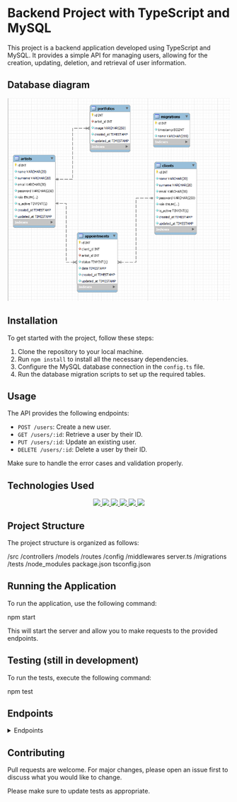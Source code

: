# Backend Project with TypeScript and MySQL

This project is a backend application developed using TypeScript and MySQL. It provides a simple API for managing users, allowing for the creation, updating, deletion, and retrieval of user information.

## Database diagram
![tattoo studio reverse engineer](./src/assets/reverseengineer.png)

## Installation

To get started with the project, follow these steps:

1. Clone the repository to your local machine.
2. Run `npm install` to install all the necessary dependencies.
3. Configure the MySQL database connection in the `config.ts` file.
4. Run the database migration scripts to set up the required tables.

## Usage

The API provides the following endpoints:

- `POST /users`: Create a new user.
- `GET /users/:id`: Retrieve a user by their ID.
- `PUT /users/:id`: Update an existing user.
- `DELETE /users/:id`: Delete a user by their ID.

Make sure to handle the error cases and validation properly.

## Technologies Used

<div align="center">
<a href="https://www.typescriptlang.org/">
    <img src= "https://img.shields.io/badge/TypeScript-007ACC?style=for-the-badge&logo=typescript&logoColor=white"/>
</a>
<a href="https://nodejs.org/es/">
    <img src= "https://img.shields.io/badge/node.js-026E00?style=for-the-badge&logo=node.js&logoColor=white"/>
</a>
<a href="https://www.mysql.com/">
    <img src= "https://img.shields.io/badge/MySQL-00000F?style=for-the-badge&logo=mysql&logoColor=white"/>
</a>
<a href="https://typeorm.io/">
    <img src= "https://img.shields.io/badge/TypeORM-376ECC?style=for-the-badge&logo=typeorm&logoColor=white"/>
</a>
<a href="https://www.expressjs.com/">
    <img src= "https://img.shields.io/badge/Express.js-404D59?style=for-the-badge"/>
</a>
  <a href="https://git-scm.com/">
    <img width="10%" src="https://www.vectorlogo.zone/logos/git-scm/git-scm-ar21.svg"/>
</a>
</div>

## Project Structure

The project structure is organized as follows:

/src
/controllers
/models
/routes
/config
/middlewares
server.ts
/migrations
/tests
/node_modules
package.json
tsconfig.json


## Running the Application

To run the application, use the following command:

npm start

This will start the server and allow you to make requests to the provided endpoints.

## Testing (still in development)

To run the tests, execute the following command:

npm test

## Endpoints
<details>
<summary>Endpoints</summary>

### Clients
- **REGISTER**
  - `POST http://localhost:3000/client/register`
    ```json
    {
        "name": "Jose",
        "surname": "Garcia",
        "email": "JoseGarcia@gmail.com",
        "password": "1234"
    }
    ```
  Permite registrar un nuevo cliente.

- **LOGIN**
  - `POST http://localhost:3000/client/login`
    ```json
    {
        "email": "jose@gmail.com",
        "password": "1234"
    }
    ```
  Permite que un cliente inicie sesión.

- **PROFILE** (Requires Auth: user)
  - `GET http://localhost:3000/client/profile`
  Obtiene el perfil del cliente actual.

- **UPDATE** (Requires Auth: user)
  - `PUT http://localhost:3000/client/update`
    ```json
    {
        "name": "Jose",
        "surname": "Garcia",
        "email": "JoseGarcia@gmail.com",
        "password": "1234"
    }
    ```
  Permite actualizar la información del cliente.

- **GET APPOINTMENT** (Requires Auth)
  - `GET http://localhost:3000/client/appointment/:id`
  Obtiene la cita del cliente con el ID especificado.

### Artist
- **LOGIN**
  - `POST http://localhost:3000/artist/login`
    ```json
    {
        "email": "jose@gmail.com",
        "password": "1234"
    }
    ```
  Permite que un artista inicie sesión.

- **PROFILE** (Requires Auth: admin)
  - `GET http://localhost:3000/artist/profile`
  Obtiene el perfil del artista actual.

- **UPDATE** (Requires Auth: admin)
  - `PUT http://localhost:3000/artist/update`
    ```json
    {
        "name": "Jose",
        "surname": "Garcia",
        "email": "JoseGarcia@gmail.com",
        "password": "1234"
    }
    ```
  Permite actualizar la información del artista.

- **GET APPOINTMENT** (Requires Auth: admin)
  - `GET http://localhost:3000/client/appointment/:id`
  Obtiene la cita del artista con el ID especificado.

- **GET ALL ARTIST** (Requires Auth: user)
  - `GET http://localhost:3000/artist/all`
  Obtiene todos los artistas disponibles.

### Super Admin
- **REGISTER** (Requires Auth: super admin)
  - `POST http://localhost:3000/artist/register`
    ```json
    {
        "name": "Jose",
        "surname": "Garcia",
        "email": "JoseGarcia@gmail.com",
        "password": "1234"
    }
    ```
  Permite registrar un nuevo artista como un super administrador.

- **GET ALL CLIENTS** (Requires Auth: super admin)
  - `GET http://localhost:3000/artist/clients`
  Obtiene todos los clientes registrados.

- **UPDATE ROLE & ACTIVATION OF ARTIST** (Requires Auth: super admin)
  - `PUT http://localhost:3000/artist/update_admin`
    ```json
    {
        "id": 1,
        "role": "admin",
        "is_active": true
    }
    ```
  Permite actualizar el rol y la activación de un artista.

- **UPDATE ACCOUNT ACTIVATION OF CLIENT** (Requires Auth: super admin)
  - `PUT http://localhost:3000/artist/update_admin_client`
    ```json
    {
        "id": 1,
        "is_active": true
    }
    ```
  Permite actualizar la activación de la cuenta de un cliente.

### Appointment
- **CREATE** (Requires Auth: user)
  - `POST http://localhost:3000/appointments/create`
    ```json
    {
        "client_id": "1",
        "artist_id": "1",
        "date": "2023-11-28 18:00:00"
    }
    ```
  Permite crear una nueva cita.

- **UPDATE** (Requires Auth: user)
  - `PUT http://localhost:3000/appointments/update/:id`
    ```json
    {
        "artist_id": "1",
        "status": "0",
        "date": "2023-11-28 18:00:00"
    }
    ```
  Permite actualizar la información de una cita.

- **DELETE** (Requires Auth: user)
  - `DELETE http://localhost:3000/appointments/delete`
    ```json
    {
        "id": "1"
    }
    ```
  Permite eliminar una cita existente.

### Gallery
- **CREATE** (Requires Auth: admin)
  - `POST http://localhost:3000/portfolio/create`
    ```json
    {
        "artist_id": "1",
        "image": "url"
    }
    ```
  Permite crear una nueva imagen en la galería.

- **UPDATE** (Requires Auth: admin)
  - `PUT http://localhost:3000/portfolio/update/:id`
    ```json
    {
        "image": "url"
    }
    ```
  Permite actualizar la información de una imagen en la galería.

- **GET ALL IMAGES** (Requires Auth: user)
  - `GET http://localhost:3000/portfolio/all`
  Obtiene todas las imágenes disponibles en la galería.

- **DELETE** (Requires Auth: admin)
  - `DELETE http://localhost:3000/portfolio/delete`
    ```json
    {
        "id": "1"
    }
    ```
  Permite eliminar una imagen de la galería.
</details>


## Contributing

Pull requests are welcome. For major changes, please open an issue first to discuss what you would like to change.

Please make sure to update tests as appropriate.


